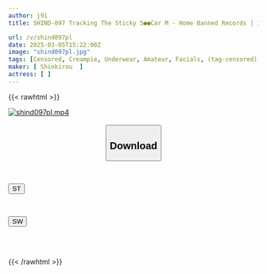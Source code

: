 ```yaml
---
author: j91
title: SHIND-097 Tracking The Sticky S●●Car M - Home Banned Records | 122 & 123

url: /v/shind097pl
date: 2025-03-05T15:22:00Z
image: "shind097pl.jpg"
tags: [Censored, Creampie, Underwear, Amateur, Facials, (tag-censored)	]
maker: [ Shinkirou  ]
actress: [ ]
---
```



{{< rawhtml >}}

<div class="video" data-videoid="7kRWP9XaJRFMd1">
    <a href="javascript:;">
        <img src="/v/shind097pl/shind097pl.jpg" width="WIDTH" height="HEIGHT" alt="shind097pl.mp4" loading="lazy">
    </a>
</div>

<script type="text/javascript" src="https://j91.asia/asset/on-demand-st.js"></script>

<br>
  <link rel="stylesheet" href="https://j91.asia/asset/bs5.css">
  
  <center>
  <button class="btn btn-primary" type="button" data-bs-toggle="collapse" data-bs-target=".multi-collapse" aria-expanded="false" aria-controls="multiCollapseExample1 multiCollapseExample2"><h2>Download</h2></button></center>
</p>
<div class="row">
  <div class="col">
    <div class="collapse multi-collapse" id="multiCollapseExample1">
      <div class="card card-body">
	      	      <br>
<div class="buttons">  
<p><a href="/v/shind097pl/st.html" target="_blank"><button class="btn-hover color-3"><i class="fa fa-download"></i> ST</button></a></p></div>
    </div>
  </div>
</div>
  <div class="col">
    <div class="collapse multi-collapse" id="multiCollapseExample2">
      <div class="card card-body">
	      <br>
<div class="buttons">
<p><a href="/v/shind097pl/sw.html" target="_blank"><button class="btn-hover color-2"><i class="fa fa-download"></i> SW</button></a></p></div>
<br><br>
      </div>
    </div>
  </div>
</div>

{{< /rawhtml >}}